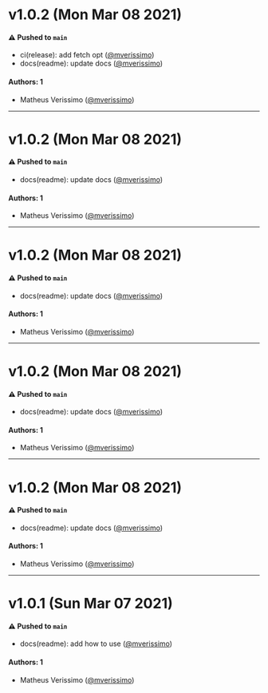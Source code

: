 # v1.0.2 (Mon Mar 08 2021)

#### ⚠️ Pushed to `main`

- ci(release): add fetch opt ([@mverissimo](https://github.com/mverissimo))
- docs(readme): update docs ([@mverissimo](https://github.com/mverissimo))

#### Authors: 1

- Matheus Verissimo ([@mverissimo](https://github.com/mverissimo))

---

# v1.0.2 (Mon Mar 08 2021)

#### ⚠️ Pushed to `main`

- docs(readme): update docs ([@mverissimo](https://github.com/mverissimo))

#### Authors: 1

- Matheus Verissimo ([@mverissimo](https://github.com/mverissimo))

---

# v1.0.2 (Mon Mar 08 2021)

#### ⚠️ Pushed to `main`

- docs(readme): update docs ([@mverissimo](https://github.com/mverissimo))

#### Authors: 1

- Matheus Verissimo ([@mverissimo](https://github.com/mverissimo))

---

# v1.0.2 (Mon Mar 08 2021)

#### ⚠️ Pushed to `main`

- docs(readme): update docs ([@mverissimo](https://github.com/mverissimo))

#### Authors: 1

- Matheus Verissimo ([@mverissimo](https://github.com/mverissimo))

---

# v1.0.2 (Mon Mar 08 2021)

#### ⚠️ Pushed to `main`

- docs(readme): update docs ([@mverissimo](https://github.com/mverissimo))

#### Authors: 1

- Matheus Verissimo ([@mverissimo](https://github.com/mverissimo))

---

# v1.0.1 (Sun Mar 07 2021)

#### ⚠️ Pushed to `main`

- docs(readme): add how to use ([@mverissimo](https://github.com/mverissimo))

#### Authors: 1

- Matheus Verissimo ([@mverissimo](https://github.com/mverissimo))
